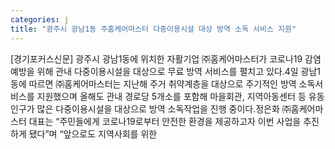 ```yaml
---
categories: j
title: "광주시 광남1동 주홈케어마스터 다중이용시설 대상 방역 소독 서비스 지원"
---
```

[경기포커스신문] 광주시 광남1동에 위치한 자활기업 ㈜홈케어마스터가 코로나19 감염 예방을 위해 관내 다중이용시설을 대상으로 무료 방역 서비스를 펼치고 있다.4일 광남1동에 따르면 ㈜홈케어마스터는 지난해 주거 취약계층을 대상으로 주기적인 방역 소독서비스를 지원했으며 올해도 관내 경로당 5개소를 포함해 마을회관, 지역아동센터 등 유동 인구가 많은 다중이용시설을 대상으로 방역 소독작업을 진행 중이다.정은화 ㈜홈케어마스터 대표는 “주민들에게 코로나19로부터 안전한 환경을 제공하고자 이번 사업을 추진하게 됐다”며 “앞으로도 지역사회를 위한